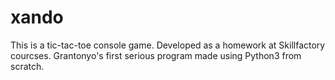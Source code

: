 # xando
This is a tic-tac-toe console game.
Developed as a homework at Skillfactory courcses.
Grantonyo's first serious program made using Python3 from scratch.
